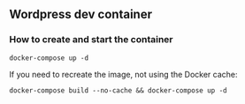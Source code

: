 ## Wordpress dev container

### How to create and start the container

```
docker-compose up -d
```

If you need to recreate the image, not using the Docker cache:

```
docker-compose build --no-cache && docker-compose up -d